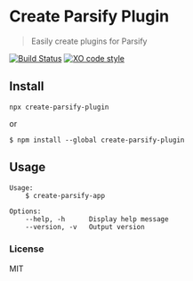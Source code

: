 # Create Parsify Plugin

> Easily create plugins for Parsify

[![Build Status](https://travis-ci.org/parsify-dev/create-parsify-plugin.svg?branch=master)](https://travis-ci.org/parsify-dev/create-parsify-plugin) 
[![XO code style](https://img.shields.io/badge/code_style-XO-5ed9c7.svg)](https://github.com/xojs/xo)

## Install

```
npx create-parsify-plugin
```

or

```
$ npm install --global create-parsify-plugin
```

## Usage

```
Usage: 
    $ create-parsify-app

Options:
    --help, -h      Display help message
    --version, -v   Output version
```

### License

MIT
